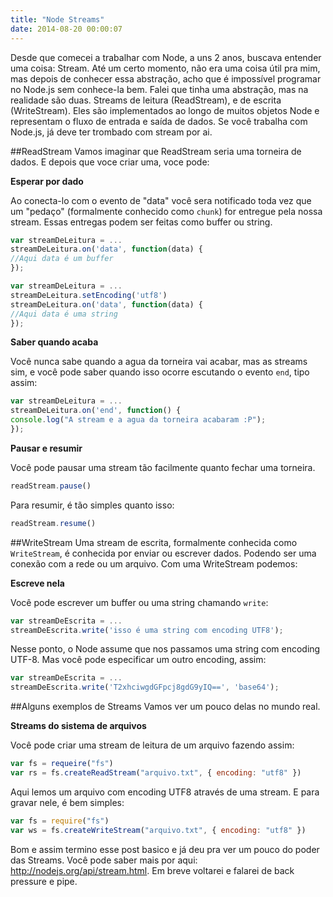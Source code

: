 ```yaml
---
title: "Node Streams"
date: 2014-08-20 00:00:07
---
```


Desde que comecei a trabalhar com Node, a uns 2 anos, buscava entender uma coisa: Stream. Até um certo momento, não era uma coisa útil pra mim, mas depois de conhecer essa abstração, acho que é impossível programar no Node.js sem conhece-la bem. Falei que tinha uma abstração, mas na realidade são duas. Streams de leitura (ReadStream), e de escrita (WriteStream). Eles são implementados ao longo de muitos objetos Node e representam o fluxo de entrada e saída de dados. Se você trabalha com Node.js, já deve ter trombado com stream por ai.

##ReadStream
Vamos imaginar que ReadStream seria uma torneira de dados. E depois que voce criar uma, voce pode:

**Esperar por dado**

Ao conecta-lo com o evento de "data" você sera notificado toda vez que um "pedaço" (formalmente conhecido como `chunk`) for entregue pela nossa stream. Essas entregas podem ser feitas como buffer ou string.

```js
var streamDeLeitura = ...
streamDeLeitura.on('data', function(data) {
//Aqui data é um buffer
});

var streamDeLeitura = ...
streamDeLeitura.setEncoding('utf8')
streamDeLeitura.on('data', function(data) {
//Aqui data é uma string
});
```

**Saber quando acaba**

Você nunca sabe quando a agua da torneira vai acabar, mas as streams sim, e você pode saber quando isso ocorre escutando o evento `end`, tipo assim:

```js
var streamDeLeitura = ...
streamDeLeitura.on('end', function() {
console.log("A stream e a agua da torneira acabaram :P");
});
```

**Pausar e resumir**

Você pode pausar uma stream tão facilmente quanto fechar uma torneira.

```js
readStream.pause()
```

Para resumir, é tão simples quanto isso:

```js
readStream.resume()
```

##WriteStream
Uma stream de escrita, formalmente conhecida como `WriteStream`, é conhecida por enviar ou escrever dados. Podendo ser uma conexão com a rede ou um arquivo. Com uma WriteStream podemos:

**Escreve nela**

Você pode escrever um buffer ou uma string chamando `write`:

```js
var streamDeEscrita = ...
streamDeEscrita.write('isso é uma string com encoding UTF8');
```

Nesse ponto, o Node assume que nos passamos uma string com encoding UTF-8. Mas você pode especificar um outro encoding, assim:

```js
var streamDeEscrita = ...
streamDeEscrita.write('T2xhciwgdGFpcj8gdG9yIQ==', 'base64');
```

##Alguns exemplos de Streams
Vamos ver um pouco delas no mundo real.

**Streams do sistema de arquivos**

Você pode criar uma stream de leitura de um arquivo fazendo assim:

```js
var fs = requeire("fs")
var rs = fs.createReadStream("arquivo.txt", { encoding: "utf8" })
```

Aqui lemos um arquivo com encoding UTF8 através de uma stream.
E para gravar nele, é bem simples:

```js
var fs = require("fs")
var ws = fs.createWriteStream("arquivo.txt", { encoding: "utf8" })
```

Bom e assim termino esse post basico e já deu pra ver um pouco do poder das Streams. Você pode saber mais por aqui: http://nodejs.org/api/stream.html. Em breve voltarei e falarei de back pressure e pipe.

